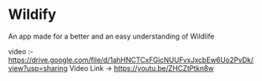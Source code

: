 # Wildify
An app made for a better and an easy understanding of Wildlife

video :- https://drive.google.com/file/d/1ahHNCTCxFGicNUUFvxJxcbEw6Uo2PvDk/view?usp=sharing
Video Link -> https://youtu.be/ZHCZtPtkn8w
